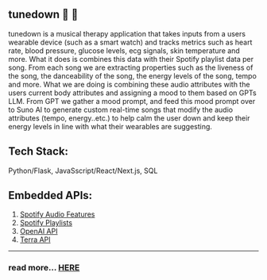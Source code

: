 ## tunedown 🎵 🤠


tunedown is a musical therapy application that takes inputs from a users wearable device (such as a smart watch) and tracks metrics such as heart rate, blood pressure, glucose levels, ecg signals, skin temperature and more. What it does is combines this data with their Spotify playlist data per song. From each song we are extracting properties such as the liveness of the song, the danceability of the song, the energy levels of the song, tempo and more. What we are doing is combining these audio attributes with the users current body attributes and assigning a mood to them based on GPTs LLM. From GPT we gather a mood prompt, and feed this mood prompt over to Suno AI to generate custom real-time songs that modify the audio attributes (tempo, energy..etc.) to help calm the user down and keep their energy levels in line with what their wearables are suggesting.

## Tech Stack:
Python/Flask, JavaSscript/React/Next.js, SQL


## Embedded APIs:
1. [Spotify Audio Features](https://developer.spotify.com/documentation/web-api/reference/get-audio-features)
2. [Spotify Playlists](https://developer.spotify.com/documentation/web-api/reference/get-playlist)
3. [OpenAI API](https://platform.openai.com/docs/overview)
4. [Terra API](https://docs.tryterra.co/reference/using-the-api)

---

### read more... [HERE](https://ballot.hackmit.org/project/spece-xefnr-iyqng-wifdp)
